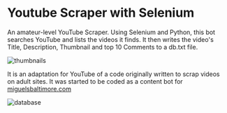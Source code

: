 # Youtube Scraper with Selenium
An amateur-level YouTube Scraper. Using Selenium and Python, this bot searches YouTube and lists the videos it finds. It then writes the video's Title, Description, Thumbnail and top 10 Comments to a db.txt file.

![thumbnails](https://i.ibb.co/vZqt7pK/image.png)

It is an adaptation for YouTube of a code originally written to scrap videos on adult sites. It was started to be coded as a content bot for [miguelsbaltimore.com](https://miguelsbaltimore.com)

![database](https://i.ibb.co/f0MsJwD/image.png)
